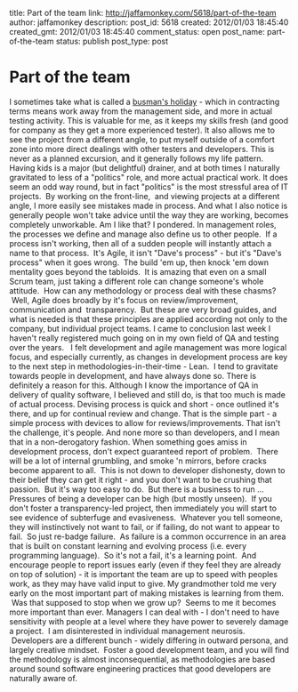 title: Part of the team
link: http://jaffamonkey.com/5618/part-of-the-team
author: jaffamonkey
description: 
post_id: 5618
created: 2012/01/03 18:45:40
created_gmt: 2012/01/03 18:45:40
comment_status: open
post_name: part-of-the-team
status: publish
post_type: post

# Part of the team

I sometimes take what is called a [busman's holiday](http://en.wiktionary.org/wiki/busman's_holiday) \- which in contracting terms means work away from the management side, and more in actual testing activity. This is valuable for me, as it keeps my skills fresh (and good for company as they get a more experienced tester). It also allows me to see the project from a different angle, to put myself outside of a comfort zone into more direct dealings with other testers and developers.  This is never as a planned excursion, and it generally follows my life pattern. Having kids is a major (but delightful) drainer, and at both times I naturally gravitated to less of a "politics" role, and more actual practical work. It does seem an odd way round, but in fact "politics" is the most stressful area of IT projects.  By working on the front-line,  and viewing projects at a different angle, I more easily see mistakes made in process. And what I also notice is generally people won't take advice until the way they are working, becomes completely unworkable. Am I like that? I pondered. In management roles, the processes we define and manage also define us to other people.  If a process isn't working, then all of a sudden people will instantly attach a name to that process.  It's Agile, it isn't "Dave's process" - but it's "Dave's process" when it goes wrong.  The build 'em up, then knock 'em down mentality goes beyond the tabloids.  It is amazing that even on a small Scrum team, just taking a different role can change someone's whole attitude.  How can any methodology or process deal with these chasms?  Well, Agile does broadly by it's focus on review/improvement, communication and  transparency.  But these are very broad guides, and what is needed is that these principles are applied according not only to the company, but individual project teams. I came to conclusion last week I haven't really registered much going on in my own field of QA and testing over the years.   I felt development and agile management was more logical focus, and especially currently, as changes in development process are key to the next step in methodologies-in-their-time - Lean.  I tend to gravitate towards people in development, and have always done so. There is definitely a reason for this. Although I know the importance of QA in delivery of quality software, I believed and still do, is that too much is made of actual process. Devising process is quick and short - once outlined it's there, and up for continual review and change. That is the simple part - a simple process with devices to allow for reviews/improvements. That isn't the challenge, it's people. And none more so than developers, and I mean that in a non-derogatory fashion. When something goes amiss in development process, don't expect guaranteed report of problem.  There will be a lot of internal grumbling, and smoke 'n mirrors, before cracks become apparent to all.  This is not down to developer dishonesty, down to their belief they can get it right - and you don't want to be crushing that passion.  But it's way too easy to do.  But there is a business to run ... Pressures of being a developer can be high (but mostly unseen).  If you don't foster a transparency-led project, then immediately you will start to see evidence of subterfuge and evasiveness.  Whatever you tell someone, they will instinctively not want to fail, or if failing, do not want to appear to fail.  So just re-badge failure.  As failure is a common occurrence in an area that is built on constant learning and evolving process (i.e. every programming language).  So it's not a fail, it's a learning point.  And encourage people to report issues early (even if they feel they are already on top of solution) - it is important the team are up to speed with peoples work, as they may have valid input to give. My grandmother told me very early on the most important part of making mistakes is learning from them.  Was that supposed to stop when we grow up?  Seems to me it becomes more important than ever. Managers I can deal with - I don't need to have sensitivity with people at a level where they have power to severely damage a project.  I am disinterested in individual management neurosis.  Developers are a different bunch - widely differing in outward persona, and largely creative mindset.  Foster a good development team, and you will find the methodology is almost inconsequential, as methodologies are based around sound software engineering practices that good developers are naturally aware of.
